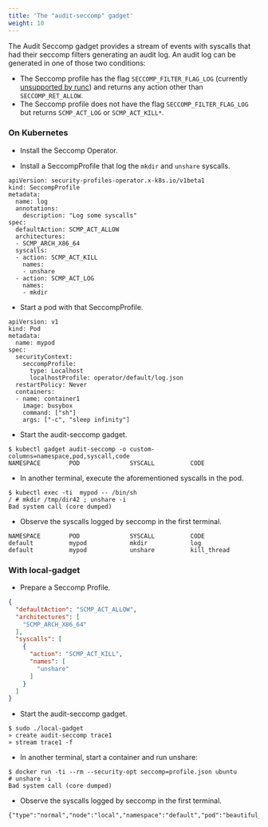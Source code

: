 ```yaml
---
title: 'The "audit-seccomp" gadget'
weight: 10
---
```


The Audit Seccomp gadget provides a stream of events with syscalls that had
their seccomp filters generating an audit log. An audit log can be generated in
one of those two conditions:

* The Seccomp profile has the flag `SECCOMP_FILTER_FLAG_LOG` (currently
  [unsupported by runc](https://github.com/opencontainers/runc/pull/3390)) and
  returns any action other than `SECCOMP_RET_ALLOW`.
* The Seccomp profile does not have the flag `SECCOMP_FILTER_FLAG_LOG` but
  returns `SCMP_ACT_LOG` or `SCMP_ACT_KILL*`.

### On Kubernetes

* Install the Seccomp Operator.

* Install a SeccompProfile that log the `mkdir` and `unshare` syscalls.

```
apiVersion: security-profiles-operator.x-k8s.io/v1beta1
kind: SeccompProfile
metadata:
  name: log
  annotations:
    description: "Log some syscalls"
spec:
  defaultAction: SCMP_ACT_ALLOW
  architectures:
  - SCMP_ARCH_X86_64
  syscalls:
  - action: SCMP_ACT_KILL
    names:
    - unshare
  - action: SCMP_ACT_LOG
    names:
    - mkdir
```

* Start a pod with that SeccompProfile.

```
apiVersion: v1
kind: Pod
metadata:
  name: mypod
spec:
  securityContext:
    seccompProfile:
      type: Localhost
      localhostProfile: operator/default/log.json
  restartPolicy: Never
  containers:
  - name: container1
    image: busybox
    command: ["sh"]
    args: ["-c", "sleep infinity"]
```

* Start the audit-seccomp gadget.

```
$ kubectl gadget audit-seccomp -o custom-columns=namespace,pod,syscall,code
NAMESPACE        POD              SYSCALL          CODE
```

* In another terminal, execute the aforementioned syscalls in the pod.

```
$ kubectl exec -ti  mypod -- /bin/sh
/ # mkdir /tmp/dir42 ; unshare -i
Bad system call (core dumped)
```

* Observe the syscalls logged by seccomp in the first terminal.

```
NAMESPACE        POD              SYSCALL          CODE
default          mypod            mkdir            log
default          mypod            unshare          kill_thread
```

### With local-gadget

* Prepare a Seccomp Profile.

```json
{
  "defaultAction": "SCMP_ACT_ALLOW",
  "architectures": [
    "SCMP_ARCH_X86_64"
  ],
  "syscalls": [
    {
      "action": "SCMP_ACT_KILL",
      "names": [
        "unshare"
      ]
    }
  ]
}
```

* Start the audit-seccomp gadget.

```
$ sudo ./local-gadget
» create audit-seccomp trace1
» stream trace1 -f
```

* In another terminal, start a container and run unshare:

```
$ docker run -ti --rm --security-opt seccomp=profile.json ubuntu
# unshare -i
Bad system call (core dumped)
```

* Observe the syscalls logged by seccomp in the first terminal.
```
{"type":"normal","node":"local","namespace":"default","pod":"beautiful_grothendieck","container":"beautiful_grothendieck","pid":1251030,"mountnsid":4026532542,"pcomm":"unshare"}
```
